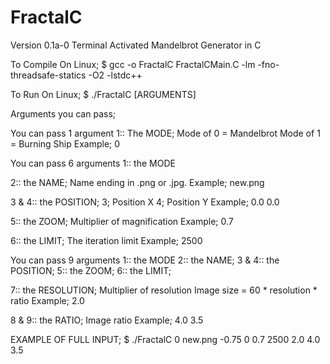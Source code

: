 # FractalC
Version 0.1a-0
Terminal Activated Mandelbrot Generator in C

To Compile On Linux;
$ gcc -o FractalC FractalCMain.C -lm -fno-threadsafe-statics -O2 -lstdc++

To Run On Linux;
$ ./FractalC [ARGUMENTS]

Arguments you can pass;

You can pass 1 argument
1:: The MODE;
	Mode of 0 = Mandelbrot
	Mode of 1 = Burning Ship
	Example; 0
	
You can pass 6 arguments
1:: the MODE

2:: the NAME;
	Name ending in .png or .jpg.
	Example; new.png
	
3 & 4:: the POSITION;
	3; Position X
	4; Position Y
	Example; 0.0 0.0
	
5:: the ZOOM;
	Multiplier of magnification
	Example; 0.7

6:: the LIMIT;
	The iteration limit
	Example; 2500
	
You can pass 9 arguments
1:: the MODE
2:: the NAME;
3 & 4:: the POSITION;
5:: the ZOOM;
6:: the LIMIT;

7:: the RESOLUTION;
	Multiplier of resolution
	Image size = 60 * resolution * ratio
	Example; 2.0

8 & 9:: the RATIO;
	Image ratio
	Example; 4.0 3.5

EXAMPLE OF FULL INPUT;
$ ./FractalC 0 new.png -0.75 0 0.7 2500 2.0 4.0 3.5
